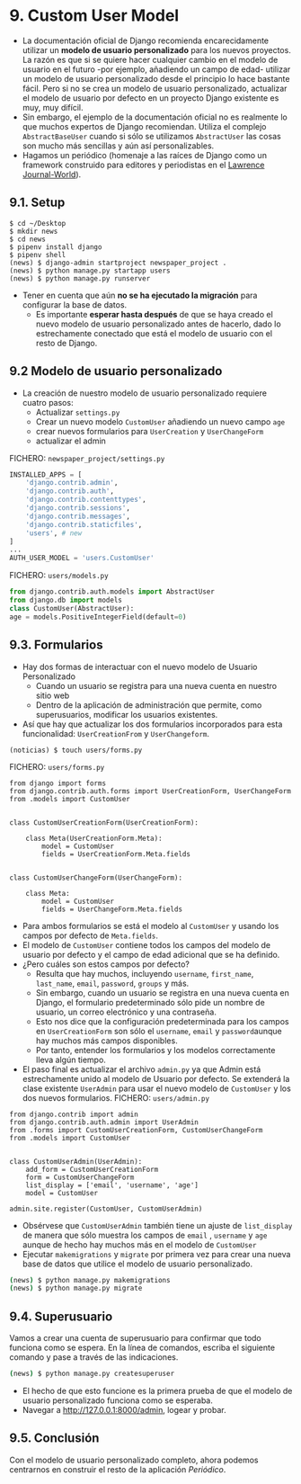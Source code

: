 # 9. Custom User Model
- La documentación oficial de Django recomienda encarecidamente utilizar un **modelo de usuario personalizado** para los nuevos proyectos. La razón es que si se quiere hacer cualquier cambio en el modelo de usuario en el futuro -por ejemplo, añadiendo un campo de edad- utilizar un modelo de usuario personalizado desde el principio lo hace bastante fácil. Pero si no se crea un modelo de usuario personalizado, actualizar el modelo de usuario por defecto en un proyecto Django existente es muy, muy difícil.
- Sin embargo, el ejemplo de la documentación oficial no es realmente lo que muchos expertos de Django recomiendan. Utiliza el complejo `AbstractBaseUser` cuando si sólo se utilizamos `AbstractUser` las cosas son mucho más sencillas y aún así personalizables.
- Hagamos un periódico (homenaje a las raíces de Django como un framework construido para editores y periodistas en el [Lawrence Journal-World](https://en.wikipedia.org/wiki/Lawrence_Journal-World)).
## 9.1. Setup
```
$ cd ~/Desktop
$ mkdir news
$ cd news
$ pipenv install django
$ pipenv shell
(news) $ django-admin startproject newspaper_project .
(news) $ python manage.py startapp users
(news) $ python manage.py runserver
```
- Tener en cuenta que aún **no se ha ejecutado la migración** para configurar la base de datos.
  + Es importante **esperar hasta después** de que se haya creado el nuevo modelo de usuario personalizado antes de hacerlo, dado lo estrechamente conectado que está el modelo de usuario con el resto de Django.

## 9.2 Modelo de usuario personalizado
- La creación de nuestro modelo de usuario personalizado requiere cuatro pasos:
  + Actualizar `settings.py`
  + Crear un nuevo modelo `CustomUser` añadiendo un nuevo campo `age`
  + crear nuevos formularios para `UserCreation` y `UserChangeForm`
  + actualizar el admin


 FICHERO: `newspaper_project/settings.py`
```python
INSTALLED_APPS = [
    'django.contrib.admin',
    'django.contrib.auth',
    'django.contrib.contenttypes',
    'django.contrib.sessions',
    'django.contrib.messages',
    'django.contrib.staticfiles',
    'users', # new
]
...
AUTH_USER_MODEL = 'users.CustomUser'
```

FICHERO: `users/models.py`
```python
from django.contrib.auth.models import AbstractUser
from django.db import models
class CustomUser(AbstractUser):
age = models.PositiveIntegerField(default=0)
```

## 9.3. Formularios
- Hay dos formas de interactuar con el nuevo modelo de Usuario Personalizado
  + Cuando un usuario se registra para una nueva cuenta en nuestro sitio web
  + Dentro de la aplicación de administración que permite, como superusuarios, modificar los usuarios existentes.
- Así que hay que actualizar los dos formularios incorporados para esta funcionalidad:
`UserCreationFrom` y `UserChangeform`.

```
(noticias) $ touch users/forms.py
```
FICHERO: `users/forms.py`
```
from django import forms
from django.contrib.auth.forms import UserCreationForm, UserChangeForm
from .models import CustomUser


class CustomUserCreationForm(UserCreationForm):

    class Meta(UserCreationForm.Meta):
        model = CustomUser
        fields = UserCreationForm.Meta.fields


class CustomUserChangeForm(UserChangeForm):
    
    class Meta:
        model = CustomUser
        fields = UserChangeForm.Meta.fields
```
- Para ambos formularios se está el modelo al `CustomUser` y usando los campos por defecto de `Meta.fields`.
- El modelo de `CustomUser` contiene todos los campos del modelo de usuario por defecto y el campo de edad adicional que se ha definido.
- ¿Pero cuáles son estos campos por defecto?
  + Resulta que hay muchos, incluyendo ``username``, ``first_name``, ``last_name``, ``email``, ``password``, ``groups`` y más.
  + Sin embargo, cuando un usuario se registra en una nueva cuenta en Django, el formulario predeterminado sólo pide un nombre de usuario, un correo electrónico y una contraseña.
  + Esto nos dice que la configuración predeterminada para los campos en `UserCreationForm` son sólo el ``username``,  ``email`` y ``password``aunque hay muchos más campos disponibles.
  + Por tanto, entender los formularios y los modelos correctamente lleva algún tiempo.
- El paso final es actualizar el archivo `admin.py` ya que Admin está estrechamente unido al modelo de Usuario por defecto. Se extenderá la clase existente `UserAdmin` para usar el nuevo modelo de `CustomUser` y los dos nuevos formularios.
FICHERO: `users/admin.py`
```
from django.contrib import admin
from django.contrib.auth.admin import UserAdmin
from .forms import CustomUserCreationForm, CustomUserChangeForm
from .models import CustomUser


class CustomUserAdmin(UserAdmin):
    add_form = CustomUserCreationForm
    form = CustomUserChangeForm
    list_display = ['email', 'username', 'age']
    model = CustomUser

admin.site.register(CustomUser, CustomUserAdmin)
```
- Obsérvese que `CustomUserAdmin` también tiene un ajuste de `list_display` de manera que sólo muestra los campos de `email` , `username` y `age` aunque de hecho hay muchos más en el modelo de `CustomUser`
- Ejecutar `makemigrations` y `migrate` por primera vez para crear una nueva base de datos que utilice el modelo de usuario personalizado.

```bash
(news) $ python manage.py makemigrations
(news) $ python manage.py migrate
```
## 9.4. Superusuario
Vamos a crear una cuenta de superusuario para confirmar que todo funciona como se espera. En la línea de comandos, escriba el siguiente comando y pase a través de las indicaciones.

```bash
(news) $ python manage.py createsuperuser
```
- El hecho de que esto funcione es la primera prueba de que el modelo de usuario personalizado funciona como se esperaba.
- Navegar a http://127.0.0.1:8000/admin, logear y probar.

## 9.5. Conclusión
Con el modelo de usuario personalizado completo, ahora podemos centrarnos en construir el resto de la aplicación *Periódico*.